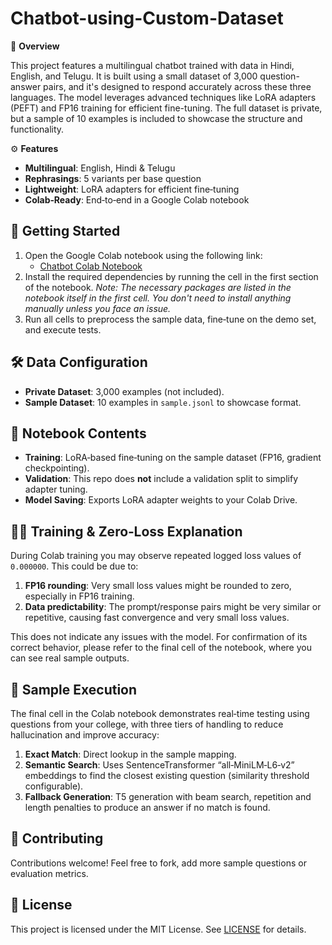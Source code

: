 # Chatbot-using-Custom-Dataset


📖 **Overview**

This project features a multilingual chatbot trained with data in Hindi, English, and Telugu. It is built using a small dataset of 3,000 question-answer pairs, and it's designed to respond accurately across these three languages. The model leverages advanced techniques like LoRA adapters (PEFT) and FP16 training for efficient fine-tuning. The full dataset is private, but a sample of 10 examples is included to showcase the structure and functionality.

⚙️ **Features**

- **Multilingual**: English, Hindi & Telugu
- **Rephrasings**: 5 variants per base question
- **Lightweight**: LoRA adapters for efficient fine‑tuning
- **Colab‑Ready**: End‑to‑end in a Google Colab notebook

## 🚀 Getting Started  
1. Open the Google Colab notebook using the following link:
   - [Chatbot Colab Notebook](https://colab.research.google.com/drive/1S48XvO5IoUBHUBLIv56x0AN-uZhVOauv?usp=sharing)
2. Install the required dependencies by running the cell in the first section of the notebook.
   *Note: The necessary packages are listed in the notebook itself in the first cell. You don't need to install anything manually unless you face an issue.*
3. Run all cells to preprocess the sample data, fine‑tune on the demo set, and execute tests.

## 🛠️ Data Configuration  
- **Private Dataset**: 3,000 examples (not included).  
- **Sample Dataset**: 10 examples in `sample.jsonl` to showcase format.

## 🔄 Notebook Contents   
- **Training**: LoRA‑based fine‑tuning on the sample dataset (FP16, gradient checkpointing).  
- **Validation**: This repo does **not** include a validation split to simplify adapter tuning.  
- **Model Saving**: Exports LoRA adapter weights to your Colab Drive.  

## 🏋️‍♀️ Training & Zero‑Loss Explanation  
During Colab training you may observe repeated logged loss values of `0.000000`. This could be due to:

1. **FP16 rounding**: Very small loss values might be rounded to zero, especially in FP16 training.
2. **Data predictability**: The prompt/response pairs might be very similar or repetitive, causing fast convergence and very small loss values.

This does not indicate any issues with the model. For confirmation of its correct behavior, please refer to the final cell of the notebook, where you can see real sample outputs.

## 📝 Sample Execution  
The final cell in the Colab notebook demonstrates real‑time testing using questions from your college, with three tiers of handling to reduce hallucination and improve accuracy:

1. **Exact Match**: Direct lookup in the sample mapping.  
2. **Semantic Search**: Uses SentenceTransformer “all‑MiniLM‑L6‑v2” embeddings to find the closest existing question (similarity threshold configurable).  
3. **Fallback Generation**: T5 generation with beam search, repetition and length penalties to produce an answer if no match is found.

## 🤝 Contributing  
Contributions welcome! Feel free to fork, add more sample questions or evaluation metrics.

## 📄 License  
This project is licensed under the MIT License. See [LICENSE](LICENSE) for details.  
